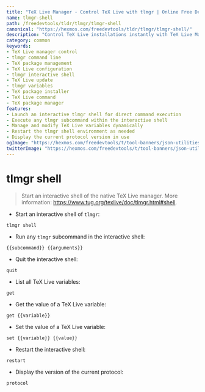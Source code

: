 ```yaml
---
title: "TeX Live Manager - Control TeX Live with tlmgr | Online Free DevTools by Hexmos"
name: tlmgr-shell
path: /freedevtools/tldr/tlmgr/tlmgr-shell
canonical: "https://hexmos.com/freedevtools/tldr/tlmgr/tlmgr-shell/"
description: "Control TeX Live installations instantly with TeX Live Manager (tlmgr). Manage packages, update configurations, and troubleshoot installations effortlessly. Free online tool, no registration required."
category: common
keywords:
- TeX Live manager control
- tlmgr command line
- TeX package management
- TeX Live configuration
- tlmgr interactive shell
- TeX Live update
- tlmgr variables
- TeX package installer
- TeX Live command
- TeX package manager
features:
- Launch an interactive tlmgr shell for direct command execution
- Execute any tlmgr subcommand within the interactive shell
- Manage and modify TeX Live variables dynamically
- Restart the tlmgr shell environment as needed
- Display the current protocol version in use
ogImage: "https://hexmos.com/freedevtools/t/tool-banners/json-utilities-banner.png"
twitterImage: "https://hexmos.com/freedevtools/t/tool-banners/json-utilities-banner.png"
---
```


# tlmgr shell

> Start an interactive shell of the native TeX Live manager.
> More information: <https://www.tug.org/texlive/doc/tlmgr.html#shell>.

- Start an interactive shell of `tlmgr`:

`tlmgr shell`

- Run any `tlmgr` subcommand in the interactive shell:

`{{subcommand}} {{arguments}}`

- Quit the interactive shell:

`quit`

- List all TeX Live variables:

`get`

- Get the value of a TeX Live variable:

`get {{variable}}`

- Set the value of a TeX Live variable:

`set {{variable}} {{value}}`

- Restart the interactive shell:

`restart`

- Display the version of the current protocol:

`protocol`

